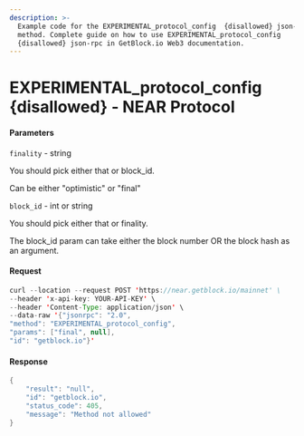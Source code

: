 ```yaml
---
description: >-
  Example code for the EXPERIMENTAL_protocol_config  {disallowed} json-rpc
  method. Сomplete guide on how to use EXPERIMENTAL_protocol_config 
  {disallowed} json-rpc in GetBlock.io Web3 documentation.
---
```


# EXPERIMENTAL\_protocol\_config {disallowed} - NEAR Protocol

#### Parameters

`finality` - string

You should pick either that or block\_id.

Can be either "optimistic" or "final"

`block_id` - int or string

You should pick either that or finality.

The block\_id param can take either the block number OR the block hash as an argument.

#### Request

```java
curl --location --request POST 'https://near.getblock.io/mainnet' \ 
--header 'x-api-key: YOUR-API-KEY' \ 
--header 'Content-Type: application/json' \ 
--data-raw '{"jsonrpc": "2.0",
"method": "EXPERIMENTAL_protocol_config",
"params": ["final", null],
"id": "getblock.io"}'
```

#### Response

```java
{
    "result": "null",
    "id": "getblock.io",
    "status_code": 405,
    "message": "Method not allowed"
}
```

